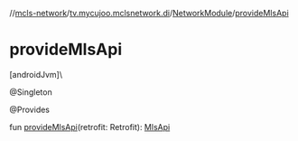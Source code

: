 //[mcls-network](../../../index.md)/[tv.mycujoo.mclsnetwork.di](../index.md)/[NetworkModule](index.md)/[provideMlsApi](provide-mls-api.md)

# provideMlsApi

[androidJvm]\

@Singleton

@Provides

fun [provideMlsApi](provide-mls-api.md)(retrofit: Retrofit): [MlsApi](../../tv.mycujoo.mclsnetwork.network/-mls-api/index.md)
